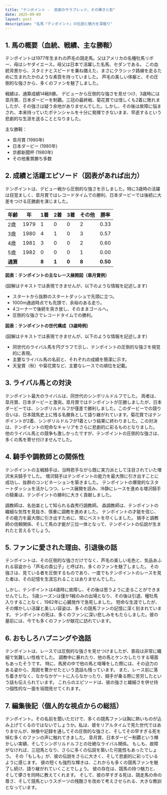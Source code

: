```yaml
---
title: "テンポイント -  悲劇のサラブレッド、その輝きと影"
date: 2025-09-09
layout: post
description: "名馬『テンポイント』の伝説と魅力を深堀り"
---
```


## 1. 馬の概要（血統、戦績、主な勝鞍）

テンポイントは1977年生まれの芦毛の競走馬。父はアメリカの名種牡馬リボー、母はシヤダイエース。母父は日本で活躍した名馬、セダンである。  この血統背景から、スタミナとスピードを兼ね備えた、まさにクラシック路線を走るために生まれたかのような素質を持っていました。  芦毛の美しい体躯と、その圧倒的な強さから、多くのファンを魅了しました。

戦績は、通算成績14戦8勝。  デビューから圧倒的な強さを見せつけ、3歳時には皐月賞、日本ダービーを制覇。三冠の最終戦、菊花賞では惜しくも2着に敗れましたが、その強さは疑う余地がありませんでした。しかし、その後は故障に悩まされ、本来持っていたポテンシャルを十分に発揮できないまま、早逝するという悲劇的な生涯を送ることとなりました。

主な勝鞍：
* 皐月賞 (1980年)
* 日本ダービー (1980年)
* 京都新聞杯 (1980年)
* その他重賞勝ち多数


## 2. 成績と活躍エピソード（図表があれば出力）

テンポイントは、デビュー戦から圧倒的な強さを示しました。特に3歳時の活躍は目覚ましく、皐月賞ではレコードタイムでの勝利、日本ダービーでは後続に大差をつける圧勝劇を演じました。

| 年齢 | 年 | 1着 | 2着 | 3着 | その他 | 勝率 |
|---|---|---|---|---|---|---|
| 2歳 | 1979 | 1 | 0 | 0 | 2 | 0.33 |
| 3歳 | 1980 | 4 | 1 | 0 | 3 | 0.57 |
| 4歳 | 1981 | 3 | 0 | 0 | 2 | 0.60 |
| 5歳 | 1982 | 0 | 0 | 0 | 1 | 0.00 |
| **通算** |  | **8** | **1** | **0** | **8** | **0.50** |

**図表：テンポイントの主なレース展開図（皐月賞例）**

(図解はテキストでは表現できませんが、以下のような情報を記述します)

* スタートから抜群のスタートダッシュで先頭に立つ。
* 1000m通過時点でも先頭で、余裕のある走り。
* 4コーナーで後続を突き放し、そのままゴールへ。
* 圧倒的な強さでレコードタイムでの勝利。


**図表：テンポイントの世代構成（3歳時例）**

(図解はテキストでは表現できませんが、以下のような情報を記述します)

* 同世代のライバル馬を円グラフで示し、テンポイントの圧倒的な強さを視覚的に表現。
* 主要なライバル馬の名前と、それぞれの成績を簡潔に示す。
* 天皇賞（秋）や菊花賞など、主要なレースでの順位を記載。


## 3. ライバル馬との対決

テンポイント最大のライバルは、同世代のシンボリルドルフでした。  両者は、皐月賞、日本ダービーと激突。皐月賞ではテンポイントが圧勝しましたが、日本ダービーでは、シンボリルドルフが僅差で勝利しました。このダービーでの競り合いは、日本競馬史上に残る名勝負として語り継がれています。菊花賞ではテンポイントが2着、シンボリルドルフが1着という結果に終わりました。この対決は、テンポイントの短命なキャリアをさらに悲劇的に彩るものとなりました。  他のライバル馬との競争も激しかったですが、テンポイントの圧倒的な強さは、多くの馬を寄せ付けませんでした。


## 4. 騎手や調教師との関係性

テンポイントの主戦騎手は、当時若手ながら既に実力派として注目されていた増沢末夫騎手でした。 増沢騎手はテンポイントの能力を最大限に引き出すことに成功し、抜群のコンビネーションを築きました。  テンポイントの爆発的なスタートダッシュを活かしつつ、レース展開を読み、冷静にレースを進める増沢騎手の騎乗は、テンポイントの勝利に大きく貢献しました。

調教師は、名伯楽として知られる森秀行調教師。  森調教師は、テンポイントの繊細な気性を見抜き、慎重に調教を進めました。  テンポイントの才能を信じ、その能力を最大限に引き出すために、常にベストを尽くしました。  騎手と調教師の信頼関係、そして馬の才能が三位一体となって、テンポイントの伝説が生まれたと言えるでしょう。


## 5. ファンに愛された理由、引退後の話

テンポイントは、その圧倒的な強さだけでなく、芦毛の美しい毛色と、気品あふれる容姿から「芦毛の貴公子」と呼ばれ、多くのファンを魅了しました。  その強さは、見ている者を圧倒するものであり、一度でもテンポイントのレースを見た者は、その記憶を生涯忘れることはありませんでした。

しかし、テンポイントは4歳時に故障し、その後は思うように走ることができませんでした。  5歳シーズンは僅か1戦のみの出場となり、その後は引退、種牡馬入りすることなく、1982年に心臓発作で急死しました。  短命な生涯でしたが、その輝かしい活躍と美しい容姿は、多くの競馬ファンの記憶に深く刻まれています。  テンポイントの死は、多くのファンに深い悲しみをもたらしました。彼の墓前には、今でも多くのファンが献花に訪れています。


## 6. おもしろハプニングや逸話

テンポイントは、レースでは圧倒的な強さを見せつけましたが、普段は非常に繊細で気難しい性格でした。  調教中に暴れたり、他の馬とケンカしたりする場面もあったそうです。  特に、馬房の中で他の馬と喧嘩をした際には、その迫力のある姿から、周囲を驚かせたという逸話も残っています。  また、レース前に落ち着きがなく、なかなかゲートに入らなかったり、騎手が乗る際に苦労したという話も伝えられています。  これらのエピソードは、彼の強さと繊細さを併せ持つ個性的な一面を垣間見せてくれます。


## 7. 編集後記（個人的な視点からの総括）

テンポイント。その名前を聞いただけで、多くの競馬ファンは胸に熱いものが込み上げてくるのではないでしょうか。私は、彼をリアルタイムで見た世代ではありませんが、映像や記録を通してその圧倒的な強さと、そしてその早すぎる死を悼む多くのファンの声に触れてきました。  皐月賞、日本ダービー制覇という輝かしい実績、そしてシンボリルドルフとの壮絶なライバル関係。  もしも、故障がなければ、三冠馬となり、さらに多くの伝説を築いた可能性もあったでしょう。  その「もしも」が、彼の伝説をさらに大きく、そして悲劇的に彩っているように感じます。  彼の短くも強烈な輝きは、これからも多くの競馬ファンを魅了し続け、語り継がれていくことでしょう。  彼の存在は、競馬の持つ魅力と、そして儚さを同時に教えてくれます。  そして、彼の早すぎる死は、競走馬の命の尊さ、そして競馬というスポーツの残酷さを改めて考えさせられる、大きな教訓となっています。
